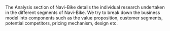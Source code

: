 The Analysis section of Navi-Bike details the individual research undertaken in the different segments of Navi-Bike. We try to break down the business model into components such as the value proposition, customer segments, potential competitors, pricing mechanism, design etc. 
